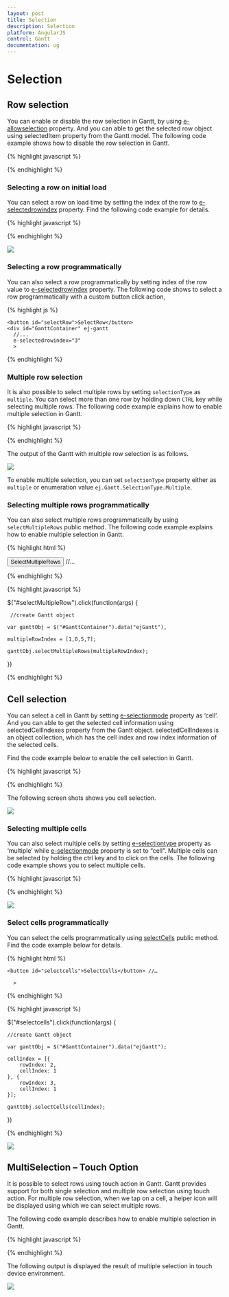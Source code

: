 ```yaml
---
layout: post
title: Selection
description: Selection
platform: AngularJS
control: Gantt
documentation: ug
---
```

# Selection

## Row selection

You can enable or disable the row selection in Gantt, by using [e-allowselection](https://help.syncfusion.com/api/js/ejgantt#members:allowselection) property. And you can able to get the selected row object using selectedItem property from the Gantt model. The following code example shows how to disable the row selection in Gantt.

{% highlight javascript %}

<body ng-controller="GanttCtrl">
   <!--Add  Gantt control here-->    
   <div id="GanttContainer" ej-gantt
      //...
      e-allowselection="false" 
      >
   </div>
</body>
{% endhighlight %}

### Selecting a row on initial load

You can select a row on load time by setting the index of the row to [e-selectedrowindex](https://help.syncfusion.com/api/js/ejgantt#members:selectedrowindex) property. Find the following code example for details.

{% highlight javascript %}

<body ng-controller="GanttCtrl">
   <!--Add  Gantt control here-->    
   <div id="GanttContainer" ej-gantt
      //...
      e-selectedrowindex="3" 
      >
   </div>
</body>

{% endhighlight %}

![](Selection_images/Selection_img1.png)

### Selecting a row programmatically 

You can also select a row programmatically by setting index of the row value to [e-selectedrowindex](https://help.syncfusion.com/api/js/ejgantt#members:selectedrowindex) property. The following code shows to select a row programmatically with a custom button click action,

{% highlight js %}
<body>

    <button id="selectRow">SelectRow</button> 
    <div id="GanttContainer" ej-gantt
      //...
      e-selectedrowindex="3" 
      >
   </div>
<script>
$("#selectRow").click(function(args) {

    $("#GanttContainer ").ejGantt("option", "selectedRowIndex", 4);

})
</script>
</body>

{% endhighlight %}

### Multiple row selection

It is also possible to select multiple rows by setting `selectionType` as `multiple`. You can select more than one row by holding down `CTRL` key while selecting multiple rows.
The following code example explains how to enable multiple selection in Gantt.

{% highlight javascript %}
<body ng-controller="GanttCtrl">
   <!--Add  Gantt control here-->    
   <div id="GanttContainer" ej-gantt
      //...
      e-selectionmode="row" 
      e-selectiontype="multiple" 
      >
   </div>
</body>
{% endhighlight %}

The output of the Gantt with multiple row selection is as follows.

![](/js/Gantt/Selection_images/Selection_img5.png)

To enable multiple selection, you can set `selectionType` property either as `multiple` or enumeration value `ej.Gantt.SelectionType.Multiple`.

### Selecting multiple rows programmatically 

You can also select multiple rows programmatically  by using `selectMultipleRows` public method. The following code example explains how to enable multiple selection in Gantt.

{% highlight html %}
<body>
<button id="selectMultipleRow">SelectMultipleRows</button> //…
<div id="GanttContainer" ej-gantt
      //...>
   </div>

{% endhighlight %}

{% highlight javascript %}

$("#selectMultipleRow").click(function(args) {

     //create Gantt object

    var ganttObj = $("#GanttContainer").data("ejGantt"),

    multipleRowIndex = [1,0,5,7];     

    ganttObj.selectMultipleRows(multipleRowIndex);

})
</body>
{% endhighlight %}

## Cell selection

You can select a cell in Gantt by setting [e-selectionmode](https://help.syncfusion.com/api/js/ejgantt#members:selectionmode) property as ‘cell’. And you can able to get the selected cell information using selectedCellIndexes property from the Gantt object. selectedCellIndexes is an object collection, which has the cell index and row index information of the selected cells.

Find the code example below to enable the cell selection in Gantt. 

{% highlight javascript %}

<body ng-controller="GanttCtrl">
   <!--Add  Gantt control here-->    
   <div id="GanttContainer" ej-gantt
      //...
      e-selectionmode="cell" 
      >
   </div>
</body>

{% endhighlight %}

The following screen shots shows you cell selection.

![](Selection_images/Selection_img2.png)

### Selecting multiple cells

You can also select multiple cells by setting [e-selectiontype](https://help.syncfusion.com/api/js/ejgantt#members:selectiontype) property as ‘multiple’ while [e-selectionmode](https://help.syncfusion.com/api/js/ejgantt#members:selectionmode) property is set to “cell”. Multiple cells can be selected by holding the ctrl key and to click on the cells. The following code example shows you to select multiple cells.

{% highlight javascript %}

<body ng-controller="GanttCtrl">
   <!--Add  Gantt control here-->    
   <div id="GanttContainer" ej-gantt
      //...
      e-selectionmode="cell" 
      e-selectiontype="multiple" 
      >
   </div>
</body>

{% endhighlight %}

![](Selection_images/Selection_img3.png)

### Select cells programmatically 

You can select the cells programmatically using [selectCells](https://help.syncfusion.com/api/js/ejgantt#methods:selectcells) public method. Find the code example below for details.

{% highlight html %}
<body>

    <button id="selectcells">SelectCells</button> //…
<div id="GanttContainer" ej-gantt
      //...
     
      >
   </div>

{% endhighlight %}

{% highlight javascript %}

$("#selectcells").click(function(args) {

    //create Gantt object

    var ganttObj = $("#GanttContainer").data("ejGantt");

    cellIndex = [{
        rowIndex: 2,
        cellIndex: 1
    }, {
        rowIndex: 3,
        cellIndex: 1
    }];

    ganttObj.selectCells(cellIndex);

})
</body>
{% endhighlight %}

![](Selection_images/Selection_img4.png)

## MultiSelection – Touch Option

It is possible to select rows using touch action in Gantt. Gantt provides support for both single selection and multiple row selection using touch action. For multiple row selection, when we tap on a cell, a helper icon will be displayed using which we can select multiple rows.

The following code example describes how to enable multiple selection in Gantt.

{% highlight javascript %}
<body ng-controller="GanttCtrl">
   <!--Add  Gantt control here-->    
   <div id="GanttContainer" ej-gantt
      //...
      e-selectionmode="row" 
      e-selectiontype="multiple" 
      >
   </div>
</body>
{% endhighlight %}

The following output is displayed the result of multiple selection in touch device environment.

![](/js/Gantt/Selection_images/Selection_img6.png)